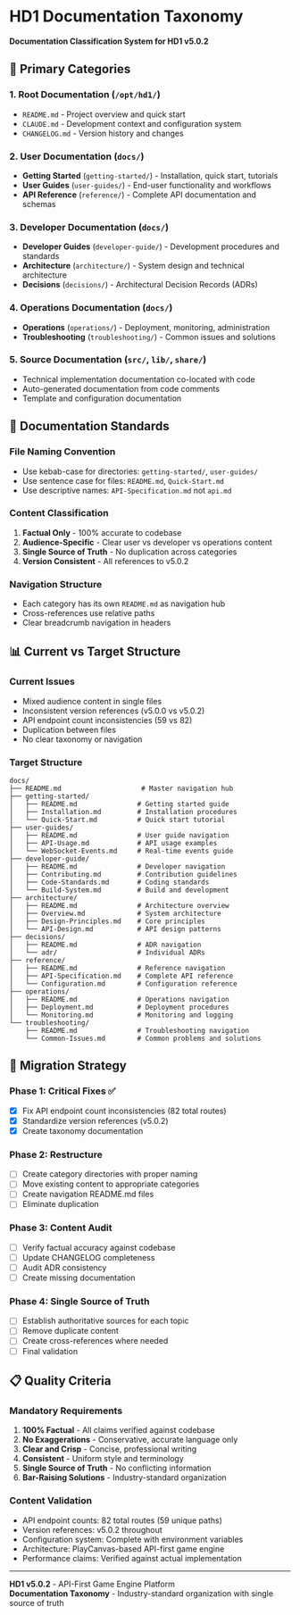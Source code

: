 # HD1 Documentation Taxonomy

**Documentation Classification System for HD1 v5.0.2**

## 📂 Primary Categories

### 1. **Root Documentation** (`/opt/hd1/`)
- `README.md` - Project overview and quick start
- `CLAUDE.md` - Development context and configuration system
- `CHANGELOG.md` - Version history and changes

### 2. **User Documentation** (`docs/`)
- **Getting Started** (`getting-started/`) - Installation, quick start, tutorials
- **User Guides** (`user-guides/`) - End-user functionality and workflows
- **API Reference** (`reference/`) - Complete API documentation and schemas

### 3. **Developer Documentation** (`docs/`)
- **Developer Guides** (`developer-guide/`) - Development procedures and standards
- **Architecture** (`architecture/`) - System design and technical architecture
- **Decisions** (`decisions/`) - Architectural Decision Records (ADRs)

### 4. **Operations Documentation** (`docs/`)
- **Operations** (`operations/`) - Deployment, monitoring, administration
- **Troubleshooting** (`troubleshooting/`) - Common issues and solutions

### 5. **Source Documentation** (`src/`, `lib/`, `share/`)
- Technical implementation documentation co-located with code
- Auto-generated documentation from code comments
- Template and configuration documentation

## 🎯 Documentation Standards

### **File Naming Convention**
- Use kebab-case for directories: `getting-started/`, `user-guides/`
- Use sentence case for files: `README.md`, `Quick-Start.md`
- Use descriptive names: `API-Specification.md` not `api.md`

### **Content Classification**
1. **Factual Only** - 100% accurate to codebase
2. **Audience-Specific** - Clear user vs developer vs operations content
3. **Single Source of Truth** - No duplication across categories
4. **Version Consistent** - All references to v5.0.2

### **Navigation Structure**
- Each category has its own `README.md` as navigation hub
- Cross-references use relative paths
- Clear breadcrumb navigation in headers

## 📊 Current vs Target Structure

### **Current Issues**
- Mixed audience content in single files
- Inconsistent version references (v5.0.0 vs v5.0.2)
- API endpoint count inconsistencies (59 vs 82)
- Duplication between files
- No clear taxonomy or navigation

### **Target Structure**
```
docs/
├── README.md                    # Master navigation hub
├── getting-started/
│   ├── README.md               # Getting started guide
│   ├── Installation.md         # Installation procedures
│   └── Quick-Start.md          # Quick start tutorial
├── user-guides/
│   ├── README.md               # User guide navigation
│   ├── API-Usage.md            # API usage examples
│   └── WebSocket-Events.md     # Real-time events guide
├── developer-guide/
│   ├── README.md               # Developer navigation
│   ├── Contributing.md         # Contribution guidelines
│   ├── Code-Standards.md       # Coding standards
│   └── Build-System.md         # Build and development
├── architecture/
│   ├── README.md               # Architecture overview
│   ├── Overview.md             # System architecture
│   ├── Design-Principles.md    # Core principles
│   └── API-Design.md           # API design patterns
├── decisions/
│   ├── README.md               # ADR navigation
│   └── adr/                    # Individual ADRs
├── reference/
│   ├── README.md               # Reference navigation
│   ├── API-Specification.md    # Complete API reference
│   └── Configuration.md        # Configuration reference
├── operations/
│   ├── README.md               # Operations navigation
│   ├── Deployment.md           # Deployment procedures
│   └── Monitoring.md           # Monitoring and logging
└── troubleshooting/
    ├── README.md               # Troubleshooting navigation
    └── Common-Issues.md        # Common problems and solutions
```

## 🔄 Migration Strategy

### **Phase 1: Critical Fixes** ✅
- [x] Fix API endpoint count inconsistencies (82 total routes)
- [x] Standardize version references (v5.0.2)
- [x] Create taxonomy documentation

### **Phase 2: Restructure** 
- [ ] Create category directories with proper naming
- [ ] Move existing content to appropriate categories
- [ ] Create navigation README.md files
- [ ] Eliminate duplication

### **Phase 3: Content Audit**
- [ ] Verify factual accuracy against codebase
- [ ] Update CHANGELOG completeness
- [ ] Audit ADR consistency
- [ ] Create missing documentation

### **Phase 4: Single Source of Truth**
- [ ] Establish authoritative sources for each topic
- [ ] Remove duplicate content
- [ ] Create cross-references where needed
- [ ] Final validation

## 📋 Quality Criteria

### **Mandatory Requirements**
1. **100% Factual** - All claims verified against codebase
2. **No Exaggerations** - Conservative, accurate language only
3. **Clear and Crisp** - Concise, professional writing
4. **Consistent** - Uniform style and terminology
5. **Single Source of Truth** - No conflicting information
6. **Bar-Raising Solutions** - Industry-standard organization

### **Content Validation**
- API endpoint counts: 82 total routes (59 unique paths)
- Version references: v5.0.2 throughout
- Configuration system: Complete with environment variables
- Architecture: PlayCanvas-based API-first game engine
- Performance claims: Verified against actual implementation

---

**HD1 v5.0.2** - API-First Game Engine Platform  
**Documentation Taxonomy** - Industry-standard organization with single source of truth